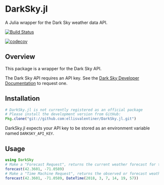# DarkSky.jl

A Julia wrapper for the Dark Sky weather data API.

[![Build Status](https://travis-ci.org/ellisvalentiner/DarkSky.jl.svg?branch=master)](https://travis-ci.org/ellisvalentiner/DarkSky.jl)

[![codecov](https://codecov.io/gh/ellisvalentiner/DarkSky.jl/branch/master/graph/badge.svg)](https://codecov.io/gh/ellisvalentiner/DarkSky.jl)

## Overview

This package is a wrapper for the Dark Sky API.

The Dark Sky API requires an API key. See the [Dark Sky Developer Documentation](https://darksky.net/dev/docs) to request one.

## Installation

```julia
# DarkSky.jl is not currently registered as an official package
# Please install the development version from GitHub:
Pkg.clone("git://github.com:ellisvalentiner/DarkSky.jl.git")
```

DarkSky.jl expects your API key to be stored as an environment variable named `DARKSKY_API_KEY`.

## Usage

```julia
using DarkSky
# Make a "Forecast Request", returns the current weather forecast for the next week.
forecast(42.3601, -71.0589)
# Make a "Time Machine Request", returns the observed or forecast weather conditions for a date in the past or future.
forecast(42.3601, -71.0589, DateTime(2018, 3, 7, 14, 19, 57))
```
